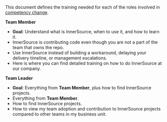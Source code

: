 This document defines the training needed for each of the roles involved in [competency change].

**Team Member**

* **Goal**: Understand what is InnerSource, when to use it, and how to learn it.
* InnerSource is contributing code even though you are not a part of the team that owns the repo.
* Use InnerSource instead of building a workaround, delaying your delivery timeline, or management escalations.
* Here is where you can find detailed training on how to do InnerSource at our company.

**Team Leader**

* **Goal**: Everything from **Team Member**, plus how to find InnerSource projects.
* Everything from **Team Member**.
* How to find InnerSource projects.
* How to view my team adoption and contribution to InnerSource projects compared to other teams in my business unit.


[competency change]: ./competency-change.md
